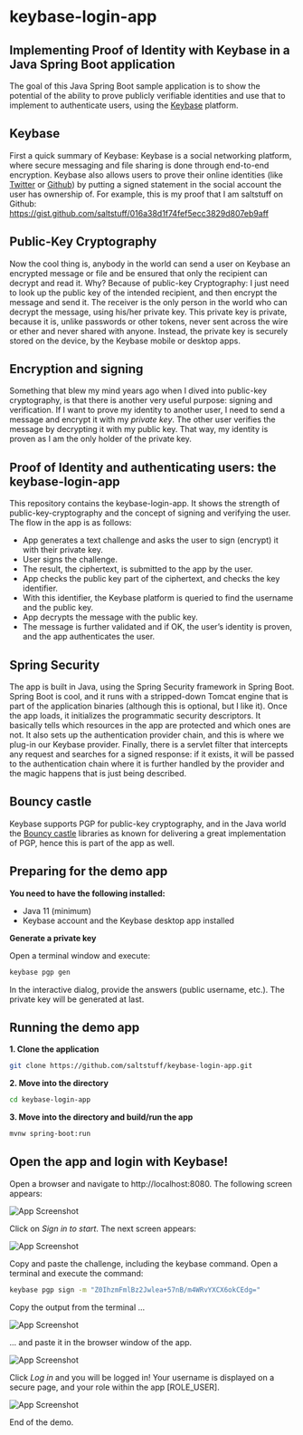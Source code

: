 # keybase-login-app


## Implementing Proof of Identity with Keybase in a Java Spring Boot application
The goal of this Java Spring Boot sample application is to show the potential of the ability to prove publicly verifiable identities and use that to implement to authenticate users, using the [Keybase](https://keybase.io) platform.


## Keybase
First a quick summary of Keybase: Keybase is a social networking platform, where secure messaging and file sharing is done through end-to-end encryption. Keybase also allows users to prove their online identities (like [Twitter](https://twitter.com) or [Github](https://github.com)) by putting a signed statement in the social account the user has ownership of. For example, this is my proof that I am saltstuff on Github: https://gist.github.com/saltstuff/016a38d1f74fef5ecc3829d807eb9aff


## Public-Key Cryptography
Now the cool thing is, anybody in the world can send a user on Keybase an encrypted message or file and be ensured that only the recipient can decrypt and read it. Why? Because of public-key Cryptography: I just need to look up the public key of the intended recipient, and then encrypt the message and send it. The receiver is the only person in the world who can decrypt the message, using his/her private key. This private key is private, because it is, unlike passwords or other tokens, never sent across the wire or ether and never shared with anyone. Instead, the private key is securely stored on the device, by the Keybase mobile or desktop apps.


## Encryption and signing
Something that blew my mind years ago when I dived into public-key cryptography, is that there is another very useful purpose: signing and verification. If I want to prove my identity to another user, I need to send a message and encrypt it with my *private key*. The other user verifies the message by decrypting it with my public key. That way, my identity is proven as I am the only holder of the private key.


## Proof of Identity and authenticating users: the keybase-login-app
This repository contains the keybase-login-app. It shows the strength of public-key-cryptography and the concept of signing and verifying the user. The flow in the app is as follows:
* App generates a text challenge and asks the user to sign (encrypt) it with their private key. 
* User signs the challenge. 
* The result, the ciphertext, is submitted to the app by the user. 
* App checks the public key part of the ciphertext, and checks the key identifier. 
* With this identifier, the Keybase platform is queried to find the username and the public key. 
* App decrypts the message with the public key.
* The message is further validated and if OK, the user’s identity is proven, and the app authenticates the user.


## Spring Security
The app is built in Java, using the Spring Security framework in Spring Boot. Spring Boot is cool, and it runs with a stripped-down Tomcat engine that is part of the application binaries (although this is optional, but I like it). 
Once the app loads, it initializes the programmatic security descriptors. It basically tells which resources in the app are protected and which ones are not. It also sets up the authentication provider chain, and this is where we plug-in our Keybase provider. Finally, there is a servlet filter that intercepts any request and searches for a signed response: if it exists, it will be passed to the authentication chain where it is further handled by the provider and the magic happens that is just being described.


## Bouncy castle
Keybase supports PGP for public-key cryptography, and in the Java world the [Bouncy castle](https://www.bouncycastle.org/java.html) libraries as known for delivering a great implementation of PGP, hence this is part of the app as well.

## Preparing for the demo app

**You need to have the following installed:**
* Java 11 (minimum)
* Keybase account and the Keybase desktop app installed

**Generate a private key**

Open a terminal window and execute:
```bash
keybase pgp gen
```
In the interactive dialog, provide the answers (public username, etc.). The private key will be generated at last.

## Running the demo app

**1. Clone the application**

```bash
git clone https://github.com/saltstuff/keybase-login-app.git
```

**2. Move into the directory**

```bash
cd keybase-login-app
```

**3. Move into the directory and build/run the app**
```bash
mvnw spring-boot:run
```

## Open the app and login with Keybase!

Open a browser and navigate to http://localhost:8080. The following screen appears:

![App Screenshot](screenshots/1.png)


Click on *Sign in to start*. The next screen appears:


![App Screenshot](screenshots/2.png)


Copy and paste the challenge, including the keybase command. Open a terminal and execute the command:

```bash
keybase pgp sign -m "Z0IhzmFmlBz2Jwlea+57nB/m4WRvYXCX6okCEdg="
```

Copy the output from the terminal ...


![App Screenshot](screenshots/3.png)


... and paste it in the browser window of the app.


![App Screenshot](screenshots/4.png)


Click *Log in* and you will be logged in! Your username is displayed on a secure page, and your role within the app [ROLE_USER].


![App Screenshot](screenshots/5.png)

End of the demo.
